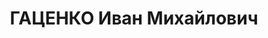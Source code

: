 ---
title: ГАЦЕНКО Иван Михайлович
description: народився 1902 на ст. Імяльно Китайської Східної залізниці. Українець,
  з робітників, освіта середня спеціальна, позапарт. Проживав у Харкові. Начальник
  транспортного сектора тресту «Трубосталь». Заарештований _22.08.1937_ р. як член
  к.-р. шпигунської шкідницької організації (статті 54-6, 54-7, 54-11 КК УРСР), етапований
  для подальшого слідства до Києва у розпорядження УДБ НКВС УРСР і військовою колегією
  Верховного Суду СРСР _31.10.1937_ р. (статті 54-1 п. «а», 54-8, 54-11 КК УРСР) засуджений
  до ВМП з конфіскацією особистого майна. Розстріляний _01.11.1937_ р. у Києві. Реабілітований
  _27.03.1958_ р.
---